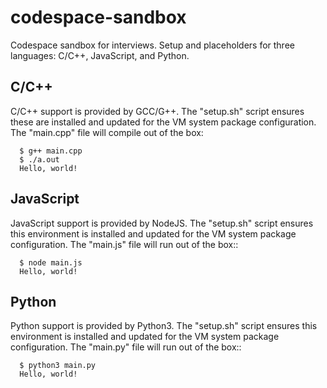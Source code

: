 # codespace-sandbox

Codespace sandbox for interviews. Setup and placeholders for three languages: C/C++, JavaScript, and Python.

## C/C++

C/C++ support is provided by GCC/G++. The "setup.sh" script ensures these are installed and updated for the VM system package configuration. The "main.cpp" file will compile out of the box:

```
  $ g++ main.cpp
  $ ./a.out
  Hello, world!
```

## JavaScript

JavaScript support is provided by NodeJS. The "setup.sh" script ensures this environment is installed and updated for the VM system package configuration. The "main.js" file will run out of the box::

```
  $ node main.js
  Hello, world!
```

## Python

Python support is provided by Python3. The "setup.sh" script ensures this environment is installed and updated for the VM system package configuration. The "main.py" file will run out of the box::

```
  $ python3 main.py
  Hello, world!
```
